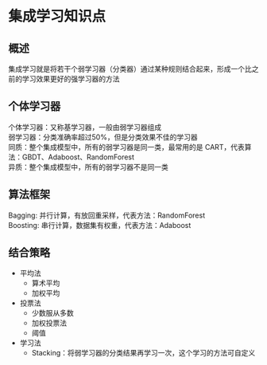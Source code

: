 # 集成学习知识点
## 概述
集成学习就是将若干个弱学习器（分类器）通过某种规则结合起来，形成一个比之前的学习效果更好的强学习器的方法
## 个体学习器
个体学习器：又称基学习器，一般由弱学习器组成  
弱学习器：分类准确率超过50%，但是分类效果不佳的学习器  
同质：整个集成模型中，所有的弱学习器是同一类，最常用的是 CART，代表算法：GBDT、Adaboost、RandomForest  
异质：整个集成模型中，所有的弱学习器不是同一类  
## 算法框架
Bagging: 并行计算，有放回重采样，代表方法：RandomForest  
Boosting: 串行计算，数据集有权重，代表方法：Adaboost  
## 结合策略
  * 平均法
    * 算术平均 
    * 加权平均
  * 投票法  
    * 少数服从多数  
    * 加权投票法  
    * 阈值
  * 学习法
    * Stacking：将弱学习器的分类结果再学习一次，这个学习的方法可自定义


